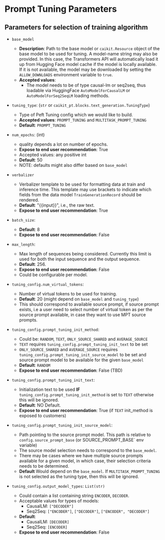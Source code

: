 # Prompt Tuning Parameters

## Parameters for selection of training algorithm
- `base_model`
    - **Description**: Path to the base model or `caikit.Resource` object of the base model to be used for tuning. A model-name string may also be provided. In this case, the Transformers API will automatically load it up from Hugging Face model cache if the model is locally available. If it is not available, the model may be downloaded by setting the `ALLOW_DOWNLOADS` environment variable to `true`.
    - **Accepted values**:
        - The model needs to be of type causal-lm or seq2seq, thus loadable via HuggingFace `AutoModelForCausalLM` or `AutoModelForSeq2SeqLM` loading methods.
- `tuning_type`: (`str` or `caikit_pt.blocks.text_generation.TuningType`)
    - Type of Peft Tuning config which we would like to build.
    - **Accepted values**: `PROMPT_TUNING` and `MULTITASK_PROMPT_TUNING`
    - **Default**: `PROMPT_TUNING`
- `num_epochs`: (int)
    - quality depends a lot on number of epochs.
    - **Expose to end user recommendation**: True
    - Accepted values: any positive int
    - **Default**: 50
    - NOTE: defaults might also differ based on `base_model`
- `verbalizer`
    - Verbalizer template to be used for formatting data at train and inference time. This template may use brackets to indicate which fields from the data model `TrainGenerationRecord` should be rendered.
    - **Default**: "{{input}}", i.e., the raw text.
    - **Expose to end user recommendation**: True
- `batch_size`:
    - **Default**: 8
    - **Expose to end user recommendation**: False
- `max_length`:
    - Max length of sequences being considered. Currently this limit is used for both the input sequence and the output sequence.
    - **Default**: 256.
    - **Expose to end user recommendation**: False
    - Could be configurable per model.

- `tuning_config.num_virtual_tokens`:
    - Number of virtual tokens to be used for training.
    - **Default**: 20 (might depend on `base_model` and `tuning_type`)
    - This should correspond to available source prompt, if source prompt exists, i.e a user need to select number of virtual token as per the source prompt available, in case they want to use MPT source prompts.

- `tuning_config.prompt_tuning_init_method`:
    - Could be: `RANDOM`, `TEXT`, `ONLY_SOURCE_SHARED` and `AVERAGE_SOURCE`
    - `TEXT` requires `tuning_config.prompt_tuning_init_text` to be set
    - `ONLY_SOURCE_SHARED` and `AVERAGE_SOURCE` requires `tuning_config.prompt_tuning_init_source_model` to be set and source prompt model to be available for the given `base_model`
    - **Default**: `RANDOM`
    - **Expose to end user recommendation**: False (TBD)
- `tuning_config.prompt_tuning_init_text`:
    - Initialization text to be used **IF**  `tuning_config.prompt_tuning_init_method` is set to `TEXT` otherwise this will be ignored.
    - **Default**: NO Default.
    - **Expose to end user recommendation**: True (if `TEXT` init_method is exposed to customers)
- `tuning_config.prompt_tuning_init_source_model`:
    - Path pointing to the source prompt model. This path is relative to `config.source_prompt_base` (or SOURCE_PROMPT_BASE` env variable)
    - The source model selection needs to correspond to the `base_model`.
    - There may be cases where we have multiple source prompts available for a given model, in which case, their selection criteria needs to be determined.
    - **Default** Would depend on the `base_model`. If `MULTITASK_PROMPT_TUNING` is not selected as the tuning type, then this will be ignored.
- `tuning_config.output_model_types`: `List(str)`
    - Could contain a list containing string `ENCODER`, `DECODER`.
    - Acceptable values for types of models:
        - CausalLM: `["DECODER"]`
        - Seq2Seq: `["ENCODER"]`, `["DECODER"]`, `["ENCODER", "DECODER"]`
    - **Default**:
        - CausalLM: `[DECODER]`
        - Seq2Seq: `[ENCODER]`
    - **Expose to end user recommendation**: False
